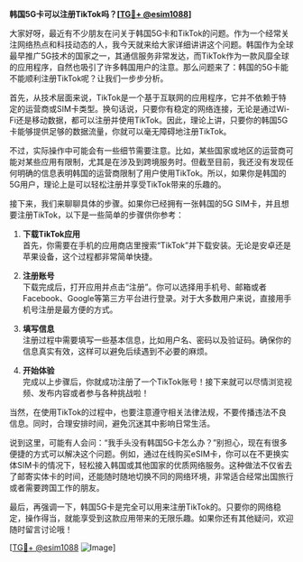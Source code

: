 **韩国5G卡可以注册TikTok吗？[[TG💪+ @esim1088](https://t.me/s/esim1088)]**

大家好呀，最近有不少朋友在问关于韩国5G卡和TikTok的问题。作为一个经常关注网络热点和科技动态的人，我今天就来给大家详细讲讲这个问题。韩国作为全球最早推广5G技术的国家之一，其通信服务非常发达，而TikTok作为一款风靡全球的应用程序，自然也吸引了许多韩国用户的注意。那么问题来了：韩国的5G卡能不能顺利注册TikTok呢？让我们一步步分析。

首先，从技术层面来说，TikTok是一个基于互联网的应用程序，它并不依赖于特定的运营商或SIM卡类型。换句话说，只要你有稳定的网络连接，无论是通过Wi-Fi还是移动数据，都可以注册并使用TikTok。因此，理论上讲，只要你的韩国5G卡能够提供足够的数据流量，你就可以毫无障碍地注册TikTok。

不过，实际操作中可能会有一些细节需要注意。比如，某些国家或地区的运营商可能对某些应用有限制，尤其是在涉及到跨境服务时。但截至目前，我还没有发现任何明确的信息表明韩国的运营商限制了用户使用TikTok。所以，如果你是韩国的5G用户，理论上是可以轻松注册并享受TikTok带来的乐趣的。

接下来，我们来聊聊具体的步骤。如果你已经拥有一张韩国的5G SIM卡，并且想要注册TikTok，以下是一些简单的步骤供你参考：

1. **下载TikTok应用**  
   首先，你需要在手机的应用商店里搜索“TikTok”并下载安装。无论是安卓还是苹果设备，这个过程都非常简单快捷。

2. **注册账号**  
   下载完成后，打开应用并点击“注册”。你可以选择用手机号、邮箱或者Facebook、Google等第三方平台进行登录。对于大多数用户来说，直接用手机号注册是最方便的方式。

3. **填写信息**  
   注册过程中需要填写一些基本信息，比如用户名、密码以及验证码。确保你的信息真实有效，这样可以避免后续遇到不必要的麻烦。

4. **开始体验**  
   完成以上步骤后，你就成功注册了一个TikTok账号！接下来就可以尽情浏览视频、发布内容或者参与各种挑战啦！

当然，在使用TikTok的过程中，也要注意遵守相关法律法规，不要传播违法不良信息。同时，合理安排时间，避免沉迷其中影响日常生活。

说到这里，可能有人会问：“我手头没有韩国5G卡怎么办？”别担心，现在有很多便捷的方式可以解决这个问题。例如，通过在线购买eSIM卡，你可以在不更换实体SIM卡的情况下，轻松接入韩国或其他国家的优质网络服务。这种做法不仅省去了邮寄实体卡的时间，还能随时随地切换不同的网络环境，非常适合经常出国旅行或者需要跨国工作的朋友。

最后，再强调一下，韩国5G卡是完全可以用来注册TikTok的。只要你的网络稳定，操作得当，就能享受到这款应用带来的无限乐趣。如果你还有其他疑问，欢迎随时留言讨论哦！

[[TG💪+ @esim1088](https://t.me/s/esim1088) ![Image](https://i.postimg.cc/4NQfJmqS/Snipaste-2025-05-13-00-14-12.png)]